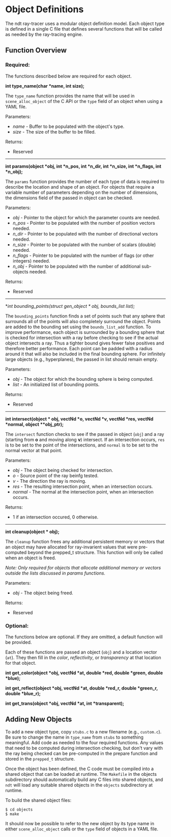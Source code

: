 # Object Definitions

The ndt ray-tracer uses a modular object definition model.
Each object type is defined in a single C file that defines several functions
that will be called as needed by the ray-tracing engine.

## Function Overview

### Required:

The functions described below are required for each object.

**int type_name(char \*name, int size);**

The `type_name` function provides the name that will be used in
`scene_alloc_object` of the C API or the `type` field of an object when using a YAML file.

Parameters:
 * *name* - Buffer to be populated with the object's type.
 * *size* - The size of the buffer to be filled.

Returns:
 * Reserved

---

**int params(object \*obj, int \*n_pos, int \*n_dir, int \*n_size, int \*n_flags, int \*n_obj);**

The `params` function provides the number of each type of data is required to
describe the location and shape of an object.
For objects that require a variable number of parameters depending on the
number of dimensions, the dimensions field of the passed in object can be
checked.

Parameters:
 * *obj* - Pointer to the object for which the parameter counts are needed.
 * *n_pos* - Pointer to be populated with the number of position vectors needed.
 * *n_dir* - Pointer to be populated with the number of directional vectors needed.
 * *n_size* - Pointer to be populated with the number of scalars (double) needed.
 * *n_flags* - Pointer to be populated with the number of flags (or other integers) needed.
 * *n_obj* - Pointer to be populated with the number of additional sub-objects needed.

Returns:
 * Reserved

---

**int bounding_points(struct gen_object * obj, bounds_list *list);**

The `bounding_points` function finds a set of points such that any sphere that surrounds all of the points will also completely surround the object.
Points are added to the bounding set using the `bounds_list_add` function.
To improve performance, each object is surrounded by a bounding sphere that is
checked for intersection with a ray before checking to see if the actual
object intersects a ray.
Thus a tighter bound gives fewer false positives and therefore better
performance.
Each point can be padded with a radius around it that will also be included in the final bounding sphere.
For infinitely large objects (e.g., hyperplanes), the passed in list should
remain empty.

Parameters:
 * *obj* - The object for which the bounding sphere is being computed.
 * *list* - An initialized list of bounding points.

Returns:
 * Reserved

---

**int intersect(object \* obj, vectNd \*o, vectNd \*v, vectNd \*res, vectNd \*normal, object \*\*obj_ptr);**

The `intersect` function checks to see if the passed in object (`obj`) and a ray
(starting from **o** and moving along **v**) intersect.
If an intersection occurs, `res` is to be set to the point of the
intersections, and `normal` is to be set to the normal vector at that point.

Parameters:
 * *obj* - The object being checked for intersection.
 * *o* - Source point of the ray beinfg tested.
 * *v* - The direction the ray is moving.
 * *res* - The resulting intersection point, when an intersection occurs.
 * *normal* - The normal at the intersection point, when an intersection occurs.

Returns:
 * 1 if an intersection occured, 0 otherwise.

---

**int cleanup(object \* obj);**

The `cleanup` function frees any additional persistent memory or vectors that
an object may have allocated for ray-invarient values that were pre-computed
beyond the prepped_t structure.
This function will only be called when an object is freed.

*Note: Only required for objects that allocate additional memory or vectors
outside the lists discussed in *params* functions.*

Parameters:
 * *obj* - The object being freed.

Returns:
 * Reserved

### Optional:

The functions below are optional. If they are omitted, a default function will
be provided.

Each of these functions are passed an object (`obj`) and a location vector
(`at`).  They then
fill in the *color*, *reflectivity*, or *transparency* at that location for that
object.

**int get_color(object \*obj, vectNd \*at, double \*red, double \*green, double \*blue);**

**int get_reflect(object \*obj, vectNd \*at, double \*red_r, double \*green_r, double \*blue_r);**

**int get_trans(object \*obj, vectNd \*at, int \*transparent);**

## Adding New Objects

To add a new object type, copy `stubs.c` to a new filename (e.g., `custom.c`).
Be sure to change the name in `type_name` from `stubs` to something
meaningful.
Add code as needed to the four required functions.
Any values that need to be computed during intersection checking, but don't
vary with the ray being checked can be pre-computed in the prepare function
and stored in the `prepped_t` structure.

Once the object has been defined, the C code must be compiled into a shared
object that can be loaded at runtime.
The `Makefile` in the objects subdirectory should automatically build any C
files into shared objects, and `ndt` will load any suitable shared objects
in the `objects` subdirectory at runtime.

To build the shared object files:
```text
$ cd objects
$ make
```

It should now be possible to refer to the new object by its type name in either
`scene_alloc_object` calls or the `type` field of objects in a YAML file.

